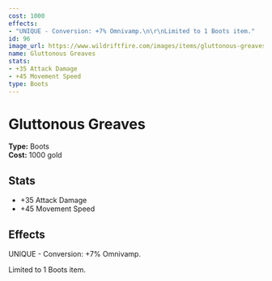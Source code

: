 ```yaml
---
cost: 1000
effects:
- "UNIQUE - Conversion: +7% Omnivamp.\n\r\nLimited to 1 Boots item."
id: 96
image_url: https://www.wildriftfire.com/images/items/gluttonous-greaves.png
name: Gluttonous Greaves
stats:
- +35 Attack Damage
- +45 Movement Speed
type: Boots
---
```


# Gluttonous Greaves

**Type:** Boots  
**Cost:** 1000 gold

## Stats

- +35 Attack Damage
- +45 Movement Speed

## Effects

UNIQUE - Conversion: +7% Omnivamp.

Limited to 1 Boots item.

